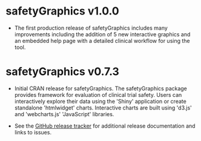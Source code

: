 # safetyGraphics v1.0.0

* The first production release of safetyGraphics includes many improvements including the addition of 5 new interactive graphics and an embedded help page with a detailed clinical workflow for using the tool.

# safetyGraphics v0.7.3

* Initial CRAN release for safetyGraphics. The safetyGraphics package provides framework for evaluation of clinical trial safety. Users can interactively explore their data using the 'Shiny' application or create standalone 'htmlwidget' charts. Interactive charts are built using 'd3.js' and 'webcharts.js' 'JavaScript' libraries.

* See the [GitHub release tracker](https://github.com/ASA-DIA-InteractiveSafetyGraphics/safetyGraphics/releases) for additional release documentation and links to issues.
